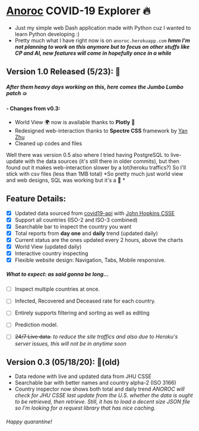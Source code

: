 #  [Anoroc](https:%5C%5Canoroc.herokuapp.com) COVID-19 Explorer :fire:
* Just my simple web Dash application made with Python cuz I wanted to learn Python developing :)
* Pretty much what I have right now is on ```anoroc.herokuapp.com```
***hmm I'm not planning to work on this anymore but to focus on other stuffs like CP and AI, new features will come in hopefully once in a while***
## Version 1.0 Released (5/23): :clap:

 ##### After them heavy days working on this, here comes the Jumbo Lumbo patch   :boom:
 #### - Changes from v0.3:
 - World View   :earth_africa: now is available thanks to **Plotly**   :goat:
 - Redesigned web-interaction thanks to **Spectre CSS** framework by [Yan Zhu](https://github.com/picturepan2/spectre)
- Cleaned up codes and files 

Well there was version 0.5 also where I tried having PostgreSQL to live-update with the data sources (it's still there in older commits), but then found out it makes web-interaction slower by a lot(heroku traffics?) So I'll stick with csv files (less than 1MB total) 
*So pretty much just world view and web designs, SQL was working but it's a :snake: *


## Feature Details:
- [x] Updated data sourced from [covid19-api](covid19-api.org) with [John Hopkins CSSE](https://coronavirus.jhu.edu/map.html)
- [x] Support all countries (ISO-2 and ISO-3 combined)
- [x] Searchable bar to inspect the country you want
- [x] Total reports from **day one** and **daily** trend (updated daily)
- [x] Current status are the ones updated every 2 hours, above the charts
- [x] World View (updated daily)
- [x] Interactive country inspecting 
- [x] Flexible website design: Navigation, Tabs, Mobile responsive. 
##### *What to expect:* as said gonna be long...
- [ ] Inspect multiple countries at once.
- [ ] Infected, Recovered and Deceased rate for each country.
- [ ]  Entirely supports filtering and sorting as well as editing
- [ ]  Prediction model.
- [ ] ~~24/7 Live data.~~  *to reduce the site traffics and also due to Heroku's server issues, this will not be in anytime soon*



## Version 0.3 (05/18/20):  :older_man:(old)
* Data redone with live and updated data from JHU CSSE 
* Searchable bar with better names and country alpha-2 (ISO 3166)
* Country inspector now shows both total and daily trend
*ANOROC will check for JHU CSSE last update from the U.S. whether the data is ought to be retrieved, then retrieve. Still, it has to load a decent size JSON file so I'm looking for a request library that has nice caching.*
###### Happy quarantine!

